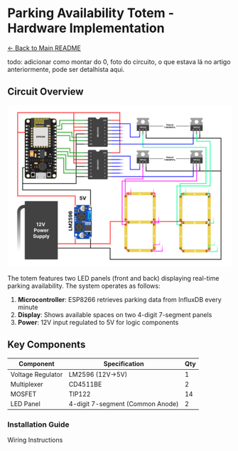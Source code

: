 # Parking Availability Totem - Hardware Implementation

[← Back to Main README](../README.md)

todo: adicionar como montar do 0, foto do circuito, o que estava lá no artigo anteriormente, pode ser detalhista aqui.

## Circuit Overview
![Figure 4: Totem Circuit Diagram](../../docs/totem_schematic.png)

The totem features two LED panels (front and back) displaying real-time parking availability. The system operates as follows:

1. **Microcontroller**: ESP8266 retrieves parking data from InfluxDB every minute
2. **Display**: Shows available spaces on two 4-digit 7-segment panels
3. **Power**: 12V input regulated to 5V for logic components

## Key Components
| Component | Specification | Qty |
|-----------|---------------|-----|
| Voltage Regulator | LM2596 (12V→5V) | 1 |
| Multiplexer | CD4511BE | 2 |
| MOSFET | TIP122 | 14 |
| LED Panel | 4-digit 7-segment (Common Anode) | 2 |

### Installation Guide
Wiring Instructions